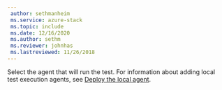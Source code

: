 ```yaml
---
 author: sethmanheim
 ms.service: azure-stack
 ms.topic: include
 ms.date: 12/16/2020
 ms.author: sethm
 ms.reviewer: johnhas
 ms.lastreviewed: 11/26/2018
---
```


Select the agent that will run the test. For information about adding local test execution agents, see [Deploy the local agent](../azure-stack-vaas-local-agent.md).